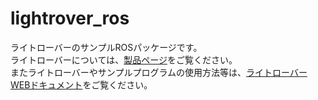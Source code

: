 # lightrover_ros  

ライトローバーのサンプルROSパッケージです。  
ライトローバーについては、[製品ページ](https://www.vstone.co.jp/products/wheelrobot/index.html)をご覧ください。  
またライトローバーやサンプルプログラムの使用方法等は、[ライトローバーWEBドキュメント](https://github.com/vstoneofficial/lightrover_webdoc)をご覧ください。
